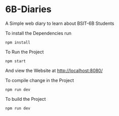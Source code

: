 # 6B-Diaries
A Simple web diary to learn about BSIT-6B Students

To install the Dependencies run
```
npm install
```
To Run the Project
```
npm start
```
And view the Website at
[http://localhost:8080/](http://localhost:8080/)

To compile change in the Project
```
npm run dev
```
To build the Project 
```
npm run dev
```

